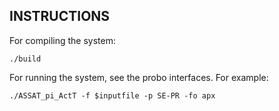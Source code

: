 ## INSTRUCTIONS 

For compiling the system:

`./build`

For running the system, see the probo interfaces. For example:

`./ASSAT_pi_ActT -f $inputfile -p SE-PR -fo apx`



